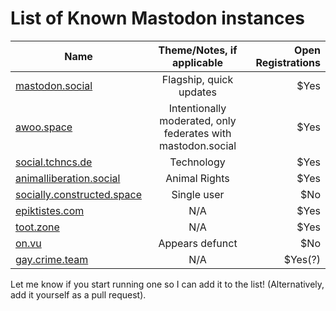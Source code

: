 List of Known Mastodon instances
==========================


| Name        | Theme/Notes, if applicable           | Open Registrations  |
| ------------- |:-------------:| -----:|
| [mastodon.social](https://mastodon.social)      | Flagship, quick updates | $Yes |
| [awoo.space](https://awoo.space)      | Intentionally moderated, only federates with mastodon.social | $Yes |
| [social.tchncs.de](https://social.tchncs.de)      | Technology      |   $Yes |
| [animalliberation.social](https://animalliberation.social) | Animal Rights      |    $Yes |
| [socially.constructed.space](https://socially.constructed.space) | Single user      |    $No |
| [epiktistes.com](https://epiktistes.com) | N/A      |    $Yes |
| [toot.zone](https://toot.zone) | N/A      |    $Yes |
| [on.vu](https://on.vu) | Appears defunct      |    $No |
| [gay.crime.team](https://gay.crime.team) | N/A      |    $Yes(?) |


Let me know if you start running one so I can add it to the list! (Alternatively, add it yourself as a pull request).
